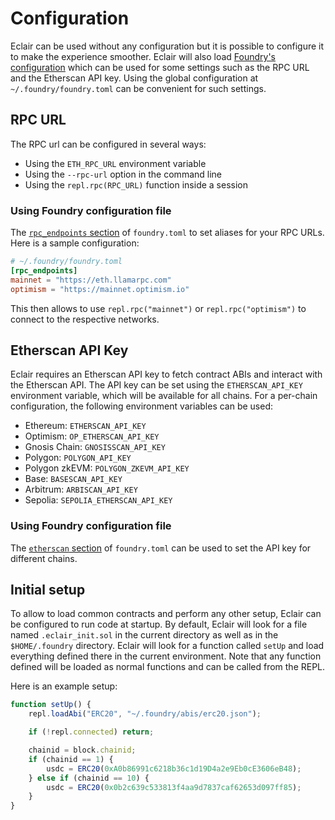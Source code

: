# Configuration

Eclair can be used without any configuration but it is possible to configure it to make the experience smoother.
Eclair will also load [Foundry's configuration](https://book.getfoundry.sh/reference/config/overview) which can be used for some settings such as the RPC URL and the Etherscan API key.
Using the global configuration at `~/.foundry/foundry.toml` can be convenient for such settings.

## RPC URL

The RPC url can be configured in several ways:

- Using the `ETH_RPC_URL` environment variable
- Using the `--rpc-url` option in the command line
- Using the `repl.rpc(RPC_URL)` function inside a session

### Using Foundry configuration file

The [`rpc_endpoints` section](https://book.getfoundry.sh/reference/config/testing#rpc_endpoints) of `foundry.toml` to set aliases for your RPC URLs.
Here is a sample configuration:

```toml
# ~/.foundry/foundry.toml
[rpc_endpoints]
mainnet = "https://eth.llamarpc.com"
optimism = "https://mainnet.optimism.io"
```

This then allows to use `repl.rpc("mainnet")` or `repl.rpc("optimism")` to connect to the respective networks.

## Etherscan API Key

Eclair requires an Etherscan API key to fetch contract ABIs and interact with the Etherscan API.
The API key can be set using the `ETHERSCAN_API_KEY` environment variable, which will be available for all chains.
For a per-chain configuration, the following environment variables can be used:

- Ethereum: `ETHERSCAN_API_KEY`
- Optimism: `OP_ETHERSCAN_API_KEY`
- Gnosis Chain: `GNOSISSCAN_API_KEY`
- Polygon: `POLYGON_API_KEY`
- Polygon zkEVM: `POLYGON_ZKEVM_API_KEY`
- Base: `BASESCAN_API_KEY`
- Arbitrum: `ARBISCAN_API_KEY`
- Sepolia: `SEPOLIA_ETHERSCAN_API_KEY`

### Using Foundry configuration file

The [`etherscan` section](https://book.getfoundry.sh/reference/config/etherscan) of `foundry.toml` can be used to set the API key for different chains.

## Initial setup

To allow to load common contracts and perform any other setup, Eclair can be configured to run code at startup.
By default, Eclair will look for a file named `.eclair_init.sol` in the current directory as well as in the
`$HOME/.foundry` directory.
Eclair will look for a function called `setUp` and load everything defined there in the current environment.
Note that any function defined will be loaded as normal functions and can be called from the REPL.

Here is an example setup:

```javascript
function setUp() {
    repl.loadAbi("ERC20", "~/.foundry/abis/erc20.json");

    if (!repl.connected) return;

    chainid = block.chainid;
    if (chainid == 1) {
        usdc = ERC20(0xA0b86991c6218b36c1d19D4a2e9Eb0cE3606eB48);
    } else if (chainid == 10) {
        usdc = ERC20(0x0b2c639c533813f4aa9d7837caf62653d097ff85);
    }
}
```
